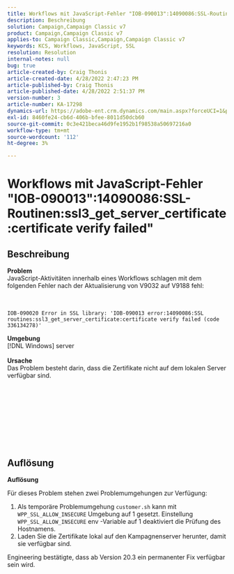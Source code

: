 ```yaml
---
title: Workflows mit JavaScript-Fehler "IOB-090013":14090086:SSL-Routinen:ssl3_get_server_certificate:certificate verify failed"
description: Beschreibung
solution: Campaign,Campaign Classic v7
product: Campaign,Campaign Classic v7
applies-to: Campaign Classic,Campaign,Campaign Classic v7
keywords: KCS, Workflows, JavaScript, SSL
resolution: Resolution
internal-notes: null
bug: true
article-created-by: Craig Thonis
article-created-date: 4/28/2022 2:47:23 PM
article-published-by: Craig Thonis
article-published-date: 4/28/2022 2:51:37 PM
version-number: 3
article-number: KA-17298
dynamics-url: https://adobe-ent.crm.dynamics.com/main.aspx?forceUCI=1&pagetype=entityrecord&etn=knowledgearticle&id=d9951f1b-02c7-ec11-a7b6-0022480a10ee
exl-id: 8460fe24-cb6d-406b-bfee-8011d50dcb60
source-git-commit: 0c3e421beca46d9fe1952b1f98538a50697216a0
workflow-type: tm+mt
source-wordcount: '112'
ht-degree: 3%

---
```


# Workflows mit JavaScript-Fehler &quot;IOB-090013&quot;:14090086:SSL-Routinen:ssl3_get_server_certificate:certificate verify failed&quot;

## Beschreibung

<b>Problem</b>
<br>JavaScript-Aktivitäten innerhalb eines Workflows schlagen mit dem folgenden Fehler nach der Aktualisierung von V9032 auf V9188 fehl: <br><br><br>

```
IOB-090020 Error in SSL library: 'IOB-090013 error:14090086:SSL routines:ssl3_get_server_certificate:certificate verify failed (code 336134278)'
```


<b>Umgebung</b>
<br>[!DNL Windows] server<br><br>
<b>Ursache</b>
<br>Das Problem besteht darin, dass die Zertifikate nicht auf dem lokalen Server verfügbar sind.<br><br> <br>

<br><br><br> <br><br> 

## Auflösung


<b>Auflösung</b>

Für dieses Problem stehen zwei Problemumgehungen zur Verfügung:
1. Als temporäre Problemumgehung `customer.sh` kann mit `WPP_SSL_ALLOW_INSECURE` Umgebung auf 1 gesetzt. Einstellung `WPP_SSL_ALLOW_INSECURE` env -Variable auf 1 deaktiviert die Prüfung des Hostnamens. 
2. Laden Sie die Zertifikate lokal auf den Kampagnenserver herunter, damit sie verfügbar sind.

Engineering bestätigte, dass ab Version 20.3 ein permanenter Fix verfügbar sein wird.
